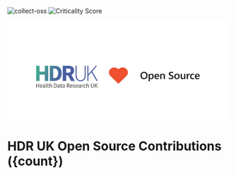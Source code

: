 ![collect-oss](https://github.com/HDRUK/oss/workflows/collect-oss/badge.svg) ![Criticality Score](https://img.shields.io/badge/criticality--score-{score}-blue)
<p align="center">
  <img src="images/HDRUK_LOVE_OPEN_SOURCE.png">
</p>

# HDR UK Open Source Contributions ({count})

